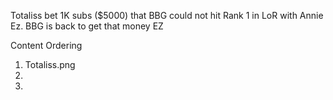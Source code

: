 
Totaliss bet 1K subs ($5000) that BBG could not hit Rank 1 in LoR with Annie Ez. BBG is back to get that money EZ


Content Ordering
1. Totaliss.png
2.
3.
